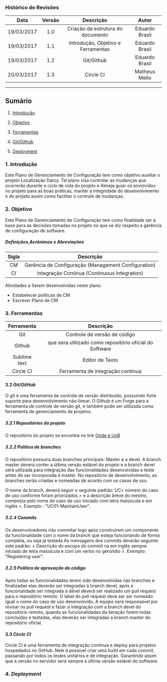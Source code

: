 ### Histórico de Revisões

| Data | Versão | Descrição | Autor |
|:----:|:------:|:---------:|:-----:|
|19/03/2017| 1.0 | Criação da estrutura do documento | Eduardo Brasil |
|19/03/2017| 1.1 | Introdução, Objetivo e Ferramentas | Eduardo Brasil |
|19/03/2017| 1.2 | Git/Github | Eduardo Brasil |
|20/03/2017| 1.3 | Circle CI | Matheus Mello |

***

## Sumário
1.   [Introdução](#1-introdução)

2.   [Objetivo](#2-objetivo)

3.   [Ferramentas](#3-Ferramentas)

4.   [Git/Github](#4-Git/Github)

5.   [Deployment](#5-Deployment)



### 1. Introdução

Este Plano de Gerenciamento de Configuração tem como objetivo auxiliar o projeto Localização Darcy. Tal plano visa controlar as mudanças que ocorrerão durante o ciclo de vida do projeto e Almeja guiar os envolvidos no projeto para as boas práticas, manter a integridade do desenvolvimento e do projeto assim como facilitar o controle de mudanças.

### 2. Objetivo

Este Plano de Gerenciamento de Configuração tem como finalidade ser a base para as decisões tomadas no projeto no que se diz respeito à gerência de configuração de software.

##### Definições,Acrônimos e Abreviações 

| Sigla | Descrição |
|:----:|:------:|
|CM|	Gerência de Configuração (Management Configuration)|
|CI|	Integração Contínua (Continuous Integration)|

Atividades a Serem desenvolvidas neste plano.

 * Estabelecer politicas de CM
 * Escrever Plano de CM

### 3. Ferramentas   

| Ferramenta | Descrição |
|:----:|:------:|
|Git|	Controle de versão de código|
|Github| que sera utilizado como repositório oficial do Software|
|Sublime text| 	Editor de Texto|
|Circle CI|	Ferramenta de integração continua|


#### 3.2 _Git_/_GitHub_  

O git é uma ferramenta de controle de versão distribuído, possuindo forte suporte para desenvolvimento não-linear.
O Github é um Forge para a ferramenta de controle de versão git, e também pode ser utilizada como ferramenta de gerenciamento de projetos.

##### 3.2.1 Repositórios do projeto

O repositório do projeto se encontra no link [Onde é UnB](https://github.com/fga-gpp-mds/2017.1-OndeE-UnB)

##### 3.2.2 Política de _branches_

O repositório possuira duas branches principais: Master e a devel. A branch master deverá conter a última versão estável do projeto e a branch devel será utilizada para integração das funcionalidades desenvolvidas e teste antes de ser incorporada à master.
No repositório de desenvolvimento, as branches serão criadas e nomeadas de acordo com os casos de uso.

O nome da branch, deverá seguir o seguinte padrão:
UC< número do caso de uso conforme foram priorizados > e a descrição breve do mesmo, composta pelo nome do caso de uso iniciado com letra maiúscula e em inglês >.
Exemplo : "UC01-MaintainUser".

##### 3.2.4 _Commits_

Os desenvolvedores irão commitar logo após construirem um componente da funcionalidade com o nome da branch que esteja funcionando de forma completa, ou seja já testada
As mensagens dos commits deverão seguinte este padrão: < Descrição do escopo do commit na em inglês sempre iniciado de letra maiúscula e com um verbo no gerúndio >. Exemplo: "Registering user".

##### 3.2.5 Política de aprovação do código

Após todas as funcionalidades terem sido desenvolvidas nas branches e finalizadas elas deverão ser integradas à branch devel, após a funcionalidade ser integrada a dével deverá ser realizado um pull request para o repositório remoto. O label do pull request deve ser ser nomeado igual o nome do caso de uso desenvolvido.
A equipe será responsável por revisar os pull request e fazer a integração com a branch devel do repositório remoto, quando as funcionalidades da iteração forem todas concluidas e testadas, elas deverão ser integradas a branch master do repositório oficial.


#### 3.3 _Circle CI_  

Circle CI é uma ferramenta de integração contínua e deploy para projetos hospedados no GitHub. Nele é possível criar uma build em cada commit, passando por todos os testes unitários e de integração. Garantindo assim que a versão no servidor será sempre a última versão estável do software.

### 4. _Deployment_  